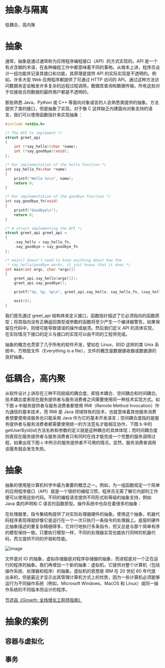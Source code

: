 # 抽象与隔离

低耦合，高内聚

# 抽象

通常，抽象是通过通常称为应用程序编程接口（API）的方式实现的。API 是一个有点含糊的术语，在各种编程工作中都意味着不同的事物。从根本上讲，程序员设计一组功能并记录其接口和功能，其原理是提供 API 的实际实现是不透明的。例如，许多大型 Web 应用程序都提供了可通过 HTTP 访问的 API。通过这种方法访问数据肯定会触发许多复杂的远程过程调用，数据库查询和数据传输，所有这些对于仅接收合同数据的最终用户都是不透明的。

那些熟悉 Java，Python 或 C++ 等面向对象语言的人会熟悉类提供的抽象。方法提供了类的接口，但是抽象了实现。对于像 C 这样缺乏内建面向对象支持的语言，我们可以使用函数指针来实现抽象：

```c
#include <stdio.h>

/* The API to implement */
struct greet_api
{
	int (*say_hello)(char *name);
	int (*say_goodbye)(void);
};

/* Our implementation of the hello function */
int say_hello_fn(char *name)
{
	printf("Hello %s\n", name);
	return 0;
}

/* Our implementation of the goodbye function */
int say_goodbye_fn(void)
{
	printf("Goodbye\n");
	return 0;
}

/* A struct implementing the API */
struct greet_api greet_api =
{
	.say_hello = say_hello_fn,
	.say_goodbye = say_goodbye_fn
};

/* main() doesn't need to know anything about how the
 * say_hello/goodbye works, it just knows that it does */
int main(int argc, char *argv[])
{
	greet_api.say_hello(argv[1]);
	greet_api.say_goodbye();

	printf("%p, %p, %p\n", greet_api.say_hello, say_hello_fn, &say_hello_fn);

	exit(0);
}
```

我们首先通过 greet_api 结构体来定义接口，函数指针描述了它必须指向的函数原型；将其指向没有正确返回类型或参数的函数将至少产生一个编译器警告，如果保留在代码中，则很可能导致错误的操作或崩溃。然后我们定义 API 的具体实现，在实际情况下接口的定义与接口的实现可以由不同的工程师完成。

抽象的概念也贯穿了几乎所有的软件开发，譬如在 Linux、BSD 这样的类 Unix 系统中，万物皆文件（Everything is a file），文件的概念是数据接收器或数据源的良好抽象。

# 低耦合，高内聚

从软件设计上讲存在三种不同层级的耦合度，即技术耦合、空间耦合和时间耦合。技术耦合度表现在服务提供者与服务消费者之间需要使用同一种技术实现方式。如下图 a 中服务提供者与服务消费者都使用 RMI（Remote Method Invocation）作为通信的基本技术，而 RMI 是 Java 领域特有的技术，也就意味着其他服务消费者想要使用该服务也只能采用 Java 作为它的基本开发语言；空间耦合度指的是服务提供者与服务消费者都需要使用统一的方法签名才能相互协作，下图 b 中的 getUserById(id)方法名称和参数的定义就是这种耦合的具体体现；而时间耦合度则表现在服务提供者与服务消费者只有同时在线才能完成一个完整的服务调用过程，如果出现下图 c 中所示的服务提供者不可用的情况，显然，服务消费者调用该服务就会发生失败。

# 抽象

抽象的使用是计算机科学中最为重要的概念之一。例如，为一组函数规定一个简单的应用程序接口（API）就是一个很好的编程习惯，程序员无需了解它内部的工作便可以使用这些代码。不同的编程语言提供不同形式和等级的抽象支持，例如 Java 类的声明和 C 语言的函数原型。操作系统中也存在着很多的抽象：

在处理器里，指令集结构提供了对实际处理器硬件的抽象。使用这个抽象，机器代码程序表现得就好像它是运行在一个一次只执行一条指令的处理器上。底层的硬件比抽象描述的要复杂精细得多，它并行地执行多条指令，但又总是与那个简单有序的模型保持一致。只要执行模型一样，不同的处理器实现也能执行同样的机器代码，而又提供不同的开销和性能。

![image](https://user-images.githubusercontent.com/5803001/52340913-0c138e00-2a4c-11e9-8fc3-00b5b65f5bc1.png)

文件是对 IO 的抽象，虚拟存储器是对程序存储器的抽象，而进程是对一个正在运行的程序的抽象。我们再增加一个新的抽象：虚拟机，它提供对整个计算机（包括操作系统、处理器和程序）的抽象。虚拟机的思想是 IBM 在 20 世纪 60 年代提出来的，但是最近才显示出其管理计算机方式上的优势，因为一些计算机必须能够运行为不同操作系统（例如，Microsoft Windows、MacOS 和 Linux）或同一操作系统的不同版本而设计的程序。

[节选自《Growth: 全栈增长工程师指南》](http://mp.weixin.qq.com/s?__biz=MjM5Mjg4NDMwMA==&mid=405373210&idx=1&sn=7f149479e9cbe7809bd40ccef1723a15#rd)

# 抽象的案例

## 容器与虚拟化

## 事务
